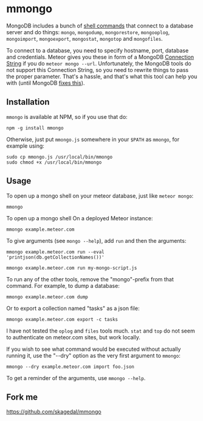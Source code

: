 # mmongo

MongoDB includes a bunch of [shell commands][1] that connect to a
database server and do things: `mongo`, `mongodump`, `mongorestore`,
`mongooplog`, `mongoimport`, `mongoexport`, `mongostat`, `mongotop`
and `mongofiles`.

To connect to a database, you need to specify hostname, port, database
and credentials.  Meteor gives you these in form of a MongoDB
[Connection String][2] if you do `meteor mongo --url`.  Unfortunately, the
MongoDB tools do not support this Connection String, so you need to
rewrite things to pass the proper parameter.  That's a hassle, and
that's what this tool can help you with (until MongoDB [fixes this][3]).

## Installation

`mmongo` is available at NPM, so if you use that do:

    npm -g install mmongo

Otherwise, just put `mmongo.js` somewhere in your `$PATH` as `mmongo`,
for example using:

    sudo cp mmongo.js /usr/local/bin/mmongo
    sudo chmod +x /usr/local/bin/mmongo

## Usage

To open up a mongo shell on your meteor database, just like `meteor
mongo`:

    mmongo

To open up a mongo shell On a deployed Meteor instance:

    mmongo example.meteor.com

To give arguments (see `mongo --help`), add `run` and then the arguments:

    mmongo example.meteor.com run --eval 'printjson(db.getCollectionNames())'

    mmongo example.meteor.com run my-mongo-script.js

To run any of the other tools, remove the "mongo"-prefix from that
command.  For example, to dump a database:

    mmongo example.meteor.com dump

Or to export a collection named "tasks" as a json file:

    mmongo example.meteor.com export -c tasks

I have not tested the `oplog` and `files` tools much.  `stat` and
`top` do not seem to authenticate on meteor.com sites, but work locally. 

If you wish to see what command would be executed without actually
running it, use the "--dry" option as the very first argument to
`mmongo`:

    mmongo --dry example.meteor.com import foo.json

To get a reminder of the arguments, use `mmongo --help`.

## Fork me

https://github.com/skagedal/mmongo


  [1]: http://docs.mongodb.org/manual/reference/program/
  [2]: http://docs.mongodb.org/manual/reference/connection-string/
  [3]: https://jira.mongodb.org/browse/SERVER-3254
